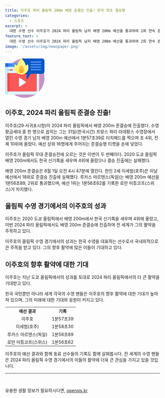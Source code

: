 ```yaml
---
title: 이주호 파리 올림픽 200m 배영 준결승 진출! 한국 최초 결승행
categories:
  - 스포츠
excerpt: >
  대한 수영 선수 이주호가 2024 파리 올림픽 남자 배영 200m 예선을 통과하여 2회 연속 준결승에 진출했다. 도쿄 올림픽에서도 기대를 모았으나 결승 진출을 놓쳤던 그는 이번에 다시 도전한다. 한인 2세 이세범은 준결승 진출에 실패했고, 금메달 수영 선수들도 예선을 통과했다. 이주호의 준결승전은 8월 1일에 열린다.
feature_text: >
  대한 수영 선수 이주호가 2024 파리 올림픽 남자 배영 200m 예선을 통과하여 2회 연속 준결승에 진출했다. 도쿄 올림픽에서도 기대를 모았으나 결승 진출을 놓쳤던 그는 이번에 다시 도전한다. 한인 2세 이세범은 준결승 진출에 실패했고, 금메달 수영 선수들도 예선을 통과했다. 이주호의 준결승전은 8월 1일에 열린다.
image: '/assets/img/newspaper.png'
---
```


<p><img src="/assets/img/news.png" alt="rentncar 속보" /></p>

<h2 data-ke-size="size26">이주호, 2024 파리 올림픽 준결승 진출!</h2>

<p>이주호(29·서귀포시청)이 2024 파리 올림픽에서 배영 200m 준결승에 진출했다. 수영 황금세대 중 한 명으로 꼽히는 그는 31일(한국시간) 프랑스 파리 라데팡스 수영장에서 열린 수영 경기 남자 배영 200m 예선에서 1분57초39로 터치패드를 찍으며 조 4위, 전체 10위에 올랐다. 예선 상위 16명에게 주어지는 준결승행 티켓을 손에 넣었다.</p>

<p data-ke-size="size16">이주호가 올림픽 무대 준결승전에 오르는 것은 이번이 두 번째이다. 2020 도쿄 올림픽 배영 200m에서도 한국 신기록을 세우며 4위에 올랐으나 결승 진출에는 실패했다.</p>

<p data-ke-size="size16">배영 200m 준결승은 8월 1일 오전 4시 47분에 열린다. 한인 2세 이세범(호주)은 이날 예선에서 18위로 준결승 진출에 실패했다. 루카스 마르텐스(독일)는 배영 200m 예선을 1분56초89, 2위로 통과했으며, 예선 1위는 1분56초62를 기록한 로만 미튜코프(스위스)가 차지했다.</p>

<h2 data-ke-size="size26">올림픽 수영 경기에서의 이주호의 성과</h2>

<p>이주호는 2020 도쿄 올림픽에서 배영 200m에서 한국 신기록을 세우며 4위에 올랐고, 이번 2024 파리 올림픽에서도 배영 200m 준결승에 진출하며 전 세계가 그의 활약을 주목하고 있다.</p>

<p data-ke-size="size16">이주호의 올림픽 수영 경기에서의 성과는 한국 수영을 대표하는 선수로서 국내외적으로 큰 주목을 받고 있다. 그의 향후 활약에 많은 이들이 기대하고 있다.</p>

<h2 data-ke-size="size26">이주호의 향후 활약에 대한 기대</h2>

<p>이주호는 지난 도쿄 올림픽에서의 성과를 토대로 2024 파리 올림픽에서의 더 큰 활약을 기대받고 있다.</p>

<p data-ke-size="size16">한국 국민뿐만 아니라 세계 각국의 수영 팬들은 이주호의 향후 활약에 대한 기대가 높아져 있으며, 그의 미래에 대한 기대와 응원이 커지고 있다.</p>

<table>
<tbody>
<tr>
<td style="text-align: center; height: 17px;"><b>예선 결과</b></td>
<td style="text-align: center; height: 17px;"><b>기록</b></td>
</tr>
<tr>
<td style="text-align: center; height: 17px;">이주호</td>
<td style="text-align: center; height: 17px;">1분57초39</td>
</tr>
<tr>
<td style="text-align: center; height: 17px;">이세범(호주)</td>
<td style="text-align: center; height: 17px;">1분58초30</td>
</tr>
<tr>
<td style="text-align: center; height: 17px;">루카스 마르텐스(독일)</td>
<td style="text-align: center; height: 17px;">1분56초89</td>
</tr>
<tr>
<td style="text-align: center; height: 17px;">로만 미튜코프(스위스)</td>
<td style="text-align: center; height: 17px;">1분56초62</td>
</tr>
</tbody>
</table>

<p data-ke-size="size16">이주호의 예선 결과와 함께 동료 선수들의 기록도 함께 살펴봅시다. 전 세계의 수영 팬들은 2024 파리 올림픽 수영 경기에서의 이들의 활약에 더욱 큰 관심을 가지고 있을 것입니다.</p>

<hr>

<p data-ke-size="size16">&nbsp;</p>
유용한 생활 정보가 필요하시다면, <a href="https://opensis.kr" rel="dofollow">opensis.kr</a>


